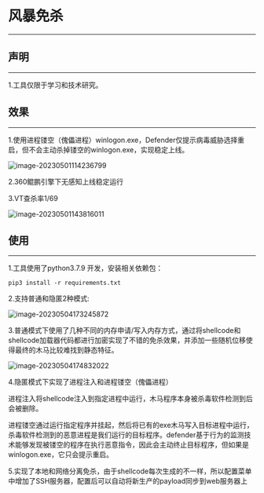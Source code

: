 # 风暴免杀

***

## 声明

***

1.工具仅限于学习和技术研究。



## 效果

***

1.使用进程镂空（傀儡进程）winlogon.exe，Defender仅提示病毒威胁选择重启，但不会主动杀掉镂空的winlogon.exe，实现稳定上线。

![image-20230501114236799](https://dybimages.oss-cn-chengdu.aliyuncs.com/image-20230501114236799.png)

2.360鲲鹏引擎下无感知上线稳定运行



3.VT查杀率1/69

![image-20230501143816011](https://dybimages.oss-cn-chengdu.aliyuncs.com/image-20230501143816011.png)



## 使用

***

1.工具使用了python3.7.9 开发，安装相关依赖包：

```
pip3 install -r requirements.txt
```

2.支持普通和隐匿2种模式:

![image-20230504173245872](https://dybimages.oss-cn-chengdu.aliyuncs.com/image-20230504173245872.png)

3.普通模式下使用了几种不同的内存申请/写入内存方式，通过将shellcode和shellcode加载器代码都进行加密实现了不错的免杀效果，并添加一些随机位移使得最终的木马比较难找到静态特征。

![image-20230504174832022](https://dybimages.oss-cn-chengdu.aliyuncs.com/image-20230504174832022.png)

4.隐匿模式下实现了进程注入和进程镂空（傀儡进程）

进程注入将shellcode注入到指定进程中运行，木马程序本身被杀毒软件检测到后会被删除。

进程镂空通过运行指定程序并挂起，然后将已有的exe木马写入目标进程中运行，杀毒软件检测到的恶意进程是我们运行的目标程序。defender基于行为的监测技术能够发现被镂空的程序在执行恶意指令，因此会主动终止目标程序，但如果是winlogon.exe，它只会提示重启。



5.实现了本地和网络分离免杀，由于shellcode每次生成的不一样，所以配置菜单中增加了SSH服务器，配置后可以自动将新生产的payload同步到web服务器上